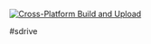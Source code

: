 [![Cross-Platform Build and Upload](https://github.com/maniteja2002/sdrive/actions/workflows/build.yml/badge.svg?branch=main)](https://github.com/maniteja2002/sdrive/actions/workflows/build.yml)


#sdrive

